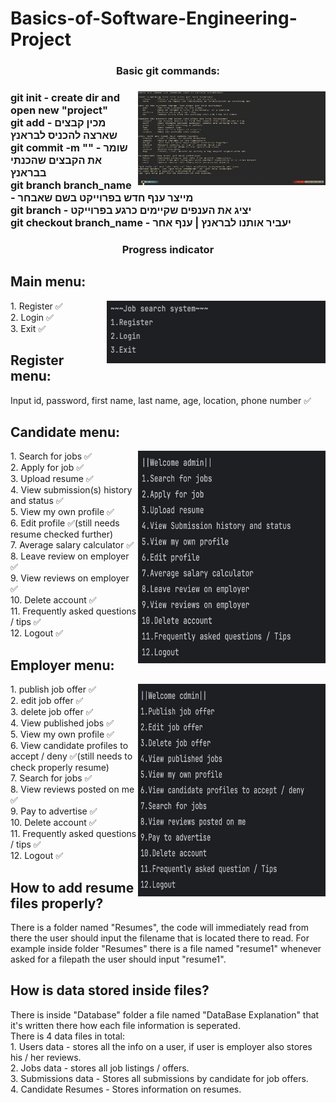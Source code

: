 # Basics-of-Software-Engineering-Project

<h3 align="center">Basic git commands:<h3>

  <img align="right" alt="IMAGE" src="Photos/41019130-CCDE-4F04-B7AC-3274FC7193CF.jpeg" width="300" height="150" />
git init - create dir and open new "project"<br />
git add - מכין קבצים שארצה להכניס לבראנץ<br />
git commit -m "" - שומר את הקבצים שהכנתי בבראנץ<br />
git branch branch_name - מייצר ענף חדש בפרוייקט בשם שאבחר<br />
git branch - יציג את הענפים שקיימים כרגע בפרוייקט<br />
git checkout branch_name - יעביר אותנו לבראנץ | ענף אחר<br />


<h3 align="center">Progress indicator<h3>
<h2 align="left"> Main menu: </h2>
  <img align="right" alt="IMAGE" src="Photos/41DB742C-EB21-4ABA-83B4-68D86BAFFDA5_4_5005_c.jpeg" width="350" height="100" />
1.	Register ✅<br />
2.	Login ✅<br />
3.	Exit ✅<br />

<h2 align="left"> Register menu: </h2>
Input id, password, first name, last name, age, location, phone number ✅<br />

<h2 align="left"> Candidate menu: </h2>
<img align="right" alt="IMAGE" src="Photos/BAE90757-4EFC-4197-8774-21D54F4CC575.jpeg" width="300" height="340" />
1.	Search for jobs ✅<br />
2.	Apply for job ✅<br />
3.	Upload resume ✅<br />
4.	View submission(s) history and status ✅<br />
5.  View my own profile ✅<br />
6.	Edit profile ✅(still needs resume checked further)<br />
7.	Average salary calculator ✅<br />
8.	Leave review on employer ✅<br />
9.  View reviews on employer ✅<br />
10.	Delete account ✅<br />
11.	Frequently asked questions / tips ✅<br />
12.	Logout ✅<br />

<h2 align="left"> Employer menu: </h2>
<img align="right" alt="IMAGE" src="Photos/9C1C3B74-A978-40DF-A178-D6F3A8669BAE.jpeg" width="300" height="340" />
1.	publish job offer ✅<br />
2.	edit job offer ✅<br />
3.	delete job offer ✅<br />
4.	View published jobs ✅<br />
5.  View my own profile ✅<br />
6.	View candidate profiles to accept / deny ✅(still needs to check properly resume)<br />
7.	Search for jobs ✅<br />
8.  View reviews posted on me ✅<br />
9.	Pay to advertise ✅<br />
10.	Delete account ✅<br />
11.	Frequently asked questions / tips ✅<br />
12.	Logout ✅<br />

<h2 align="left"> How to add resume files properly? </h2>
There is a folder named "Resumes", the code will immediately read from there the user should input the filename that is located there to read.
For example inside folder "Resumes" there is a file named "resume1" whenever asked for a filepath the user should input "resume1".<br />

<h2 align="left"> How is data stored inside files? </h2>
There is inside "Database" folder a file named "DataBase Explanation" that it's written there how each file information is seperated.<br />
There is 4 data files in total:<br />
1. Users data - stores all the info on a user, if user is employer also stores his / her reviews.<br />
2. Jobs data - stores all job listings / offers.<br />
3. Submissions data - Stores all submissions by candidate for job offers.<br />
4. Candidate Resumes - Stores information on resumes.<br />
